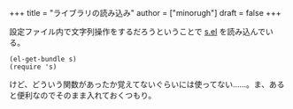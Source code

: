 +++
title = "ライブラリの読み込み"
author = ["minorugh"]
draft = false
+++

設定ファイル内で文字列操作をするだろうということで
[s.el](https://github.com/magnars/s.el) を読み込んでいる。

```emacs-lisp
(el-get-bundle s)
(require 's)
```

けど、どういう関数があったか覚えてないぐらいには使ってない……。ま、あると便利なのでそのまま入れておくつもり。
